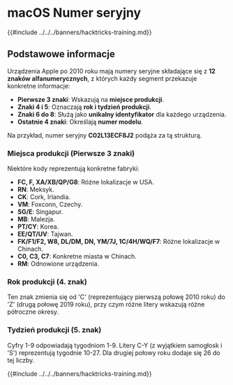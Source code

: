 # macOS Numer seryjny

{{#include ../../../banners/hacktricks-training.md}}

## Podstawowe informacje

Urządzenia Apple po 2010 roku mają numery seryjne składające się z **12 znaków alfanumerycznych**, z których każdy segment przekazuje konkretne informacje:

- **Pierwsze 3 znaki**: Wskazują na **miejsce produkcji**.
- **Znaki 4 i 5**: Oznaczają **rok i tydzień produkcji**.
- **Znaki 6 do 8**: Służą jako **unikalny identyfikator** dla każdego urządzenia.
- **Ostatnie 4 znaki**: Określają **numer modelu**.

Na przykład, numer seryjny **C02L13ECF8J2** podąża za tą strukturą.

### **Miejsca produkcji (Pierwsze 3 znaki)**

Niektóre kody reprezentują konkretne fabryki:

- **FC, F, XA/XB/QP/G8**: Różne lokalizacje w USA.
- **RN**: Meksyk.
- **CK**: Cork, Irlandia.
- **VM**: Foxconn, Czechy.
- **SG/E**: Singapur.
- **MB**: Malezja.
- **PT/CY**: Korea.
- **EE/QT/UV**: Tajwan.
- **FK/F1/F2, W8, DL/DM, DN, YM/7J, 1C/4H/WQ/F7**: Różne lokalizacje w Chinach.
- **C0, C3, C7**: Konkretne miasta w Chinach.
- **RM**: Odnowione urządzenia.

### **Rok produkcji (4. znak)**

Ten znak zmienia się od 'C' (reprezentujący pierwszą połowę 2010 roku) do 'Z' (drugą połowę 2019 roku), przy czym różne litery wskazują różne półroczne okresy.

### **Tydzień produkcji (5. znak)**

Cyfry 1-9 odpowiadają tygodniom 1-9. Litery C-Y (z wyjątkiem samogłosk i 'S') reprezentują tygodnie 10-27. Dla drugiej połowy roku dodaje się 26 do tej liczby.

{{#include ../../../banners/hacktricks-training.md}}
